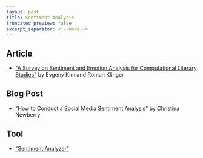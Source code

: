 ```yaml
---
layout: post
title: Sentiment Analysis
truncated_preview: false
excerpt_separator: <!--more-->
---
```


## Article

* ["A Survey on Sentiment and Emotion Analysis for Computational Literary Studies"](https://arxiv.org/abs/1808.03137) by Evgeny Kim and Roman Klinger

## Blog Post

* ["How to Conduct a Social Media Sentiment Analysis"](https://blog.hootsuite.com/social-media-sentiment-analysis-tools/) by Christina Newberry

## Tool
* ["Sentiment Analyzer"](https://monkeylearn.com/sentiment-analysis-online/)